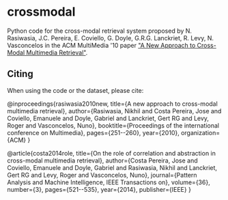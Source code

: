 # crossmodal
Python code for the cross-modal retrieval system proposed by N. Rasiwasia, J.C. Pereira, E. Coviello, G. Doyle, G.R.G. Lanckriet, R. Levy, N. Vasconcelos in the ACM MultiMedia '10 paper 
["A New Approach to Cross-Modal Multimedia Retrieval"](http://acsweb.ucsd.edu/~ecoviell/pubs/ANewApproachtoCross-ModalMultimediaRetrieval.pdf).


Citing
------

When using the code or the dataset, please cite:

@inproceedings{rasiwasia2010new,
  title={A new approach to cross-modal multimedia retrieval},
  author={Rasiwasia, Nikhil and Costa Pereira, Jose and Coviello, Emanuele and Doyle, Gabriel and Lanckriet, Gert RG and Levy, Roger and Vasconcelos, Nuno},
  booktitle={Proceedings of the international conference on Multimedia},
  pages={251--260},
  year={2010},
  organization={ACM}
}

@article{costa2014role,
  title={On the role of correlation and abstraction in cross-modal multimedia retrieval},
  author={Costa Pereira, Jose and Coviello, Emanuele and Doyle, Gabriel and Rasiwasia, Nikhil and Lanckriet, Gert RG and Levy, Roger and Vasconcelos, Nuno},
  journal={Pattern Analysis and Machine Intelligence, IEEE Transactions on},
  volume={36},
  number={3},
  pages={521--535},
  year={2014},
  publisher={IEEE}
}



